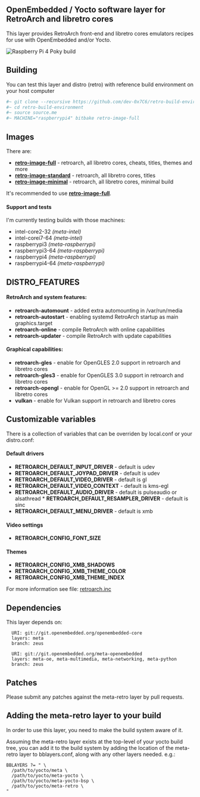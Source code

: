 ## OpenEmbedded / Yocto software layer for RetroArch and libretro cores

This layer provides RetroArch front-end and libretro cores emulators
recipes for use with OpenEmbedded and/or Yocto.

![Raspberry Pi 4 Poky build](https://devwork.space/wp-content/uploads/2020/01/IMG_20200108_205652-scaled.jpg)

## Building

You can test this layer and distro (retro) with reference build environment on your host computer

```sh
#~ git clone --recursive https://github.com/dev-0x7C6/retro-build-environment.git
#~ cd retro-build-environment
#~ source source.me
#~ MACHINE="raspberrypi4" bitbake retro-image-full
```

## Images

There are:
* **[retro-image-full](recipes-core/images/retro-image-full.bb)** - retroarch, all libretro cores, cheats, titles, themes and more
* **[retro-image-standard](recipes-core/images/retro-image-standard.bb)** - retroarch, all libretro cores, titles
* **[retro-image-minimal](recipes-core/images/retro-image-minimal.bb)** - retroarch, all libretro cores, minimal build 

It's recommended to use **[retro-image-full](recipes-core/images/retro-image-full.bb)**.

#### Support and tests

I'm currently testing builds with those machines: 
* intel-core2-32 *(meta-intel)*
* intel-corei7-64 *(meta-intel)*
* raspberrypi3 *(meta-raspberrypi)*
* raspberrypi3-64 *(meta-raspberrypi)*
* raspberrypi4 *(meta-raspberrypi)*
* raspberrypi4-64 *(meta-raspberrypi)*

## DISTRO_FEATURES

#### RetroArch and system features:

* **retroarch-automount** - added extra automounting in /var/run/media
* **retroarch-autostart** - enabling systemd RetroArch startup as main graphics.target
* **retroarch-online** - compile RetroArch with online capabilities
* **retroarch-updater** - compile RetroArch with update capabilities

#### Graphical capabilities:
* **retroarch-gles** - enable for OpenGLES 2.0 support in retroarch and libretro cores
* **retroarch-gles3** - enable for OpenGLES 3.0 support in retroarch and libretro cores
* **retroarch-opengl** - enable for OpenGL >= 2.0 support in retroarch and libretro cores
* **vulkan** - enable for Vulkan support in retroarch and libretro cores

## Customizable variables

There is a collection of variables that can be overriden by local.conf or your distro.conf:

#### Default drivers
* **RETROARCH_DEFAULT_INPUT_DRIVER** - default is udev
* **RETROARCH_DEFAULT_JOYPAD_DRIVER** - default is udev
* **RETROARCH_DEFAULT_VIDEO_DRIVER** - default is gl
* **RETROARCH_DEFAULT_VIDEO_CONTEXT** - default is kms-egl
* **RETROARCH_DEFAULT_AUDIO_DRIVER** - default is pulseaudio or alsathread
* **RETROARCH_DEFAULT_RESAMPLER_DRIVER** - default is sinc
* **RETROARCH_DEFAULT_MENU_DRIVER** - default is xmb

#### Video settings
* **RETROARCH_CONFIG_FONT_SIZE**

#### Themes
* **RETROARCH_CONFIG_XMB_SHADOWS**
* **RETROARCH_CONFIG_XMB_THEME_COLOR**
* **RETROARCH_CONFIG_XMB_THEME_INDEX**

For more information see file: [retroarch.inc](recipes-retroarch/retroarch/retroarch.inc)

## Dependencies
This layer depends on:
```
  URI: git://git.openembedded.org/openembedded-core
  layers: meta
  branch: zeus
  
  URI: git://git.openembedded.org/meta-openembedded
  layers: meta-oe, meta-multimedia, meta-networking, meta-python
  branch: zeus
```

## Patches

Please submit any patches against the meta-retro layer by pull requests.

## Adding the meta-retro layer to your build

In order to use this layer, you need to make the build system aware of
it.

Assuming the meta-retro layer exists at the top-level of your
yocto build tree, you can add it to the build system by adding the
location of the meta-retro layer to bblayers.conf, along with any
other layers needed. e.g.:
```
BBLAYERS ?= " \
  /path/to/yocto/meta \
  /path/to/yocto/meta-yocto \
  /path/to/yocto/meta-yocto-bsp \
  /path/to/yocto/meta-retro \
"
```
